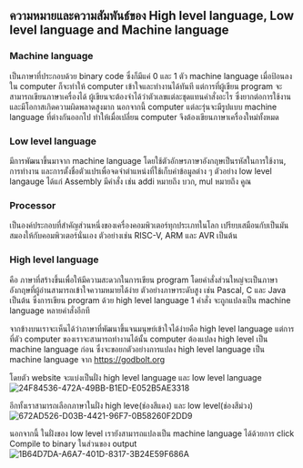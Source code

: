 ## ความหมายและความสัมพันธ์ของ High level language, Low level language and Machine language

### Machine language
เป็นภาษาที่ประกอบด้วย binary code ซึ่งก็มีแค่ 0 และ 1 ตัว machine language เมื่อป้อนลงใน computer ก็จะทำให้ computer เข้าใจและทำงานได้ทันที แต่การที่ผู้เขียน program จะสามารถเขียนภาษาเครื่องได้ ผู้เขียนจะต้องจำได้ว่าตัวเลขแต่ละชุดแทนคำสั่งอะไร ซึ่งยากต่อการใช้งานและมีโอกาสเกิดความผิดพลาดสูงมาก นอกจากนี้ computer แต่ละรุ่นจะมีรูปแบบ machine language ที่ต่างกันออกไป ทำให้เมื่อเปลี่ยน computer จึงต้องเขียนภาษาเครื่องใหม่ทั้งหมด

### Low level language
มีการพัฒนาขึ้นมาจาก machine language โดยใช้ตัวอักษรภาษาอังกฤษเป็นรหัสในการใช้งาน, การทำงาน และการตั้งชื่อตัวแปรเพื่อจดจำตำแหน่งที่ใช้เก็บค่าข้อมูลต่าง ๆ ตัวอย่าง low level langauge ได้แก่ Assembly มีคำสั่ง เช่น addi หมายถึง บวก, mul หมายถึง คูณ

### Processor
เป็นองค์ประกอบที่สำคัญส่วนหนึ่งของเครื่องคอมพิวเตอร์ทุกประเภทในโลก เปรียบเสมือนกับเป็นมันสมองให้กับคอมพิวเตอร์นั่นเอง ตัวอย่างเช่น RISC-V, ARM และ AVR เป็นต้น

### High level language 
คือ ภาษาที่สร้างขึ้นเพื่อให้มีความสะดวกในการเขียน program โดยคำสั่งส่วนใหญ่จะเป็นภาษาอังกฤษที่ผู้อ่านสามารถเข้าใจความหมายได้ง่าย ตัวอย่างภาษาระดับสูง เช่น Pascal, C และ Java เป็นต้น ซึ่งการเขียน program ด้วย high level language 1 คำสั่ง จะถูกแปลงเป็น machine language หลายคำสั่งอีกที

จากข้างบนเราจะเห็นได้ว่าภาษาที่พัฒนาขึ้นจนมนุษย์เข้าใจได้ง่ายคือ high level language แต่การที่ตัว computer ของเราจะสามารถทำงานได้นั้น computer ต้องแปลง high level เป็น machine language ก่อน ซึ่งจะขอยกตัวอย่างการแปลง high level language เป็น machine language จาก https://godbolt.org


โดยตัว website จะแบ่งเป็นฝั่ง high level language และ low level language
![24F84536-472A-49BB-B1ED-E052B5AE3318](https://user-images.githubusercontent.com/98944255/161790786-8984b090-f41d-4747-a01c-8201d2aa23c9.jpeg)


อีกทั้งเราสามารถเลือกภาษาในฝั่ง high leve(ช่องสีแดง) และ low level(ช่องสีม่วง)
![672AD526-D03B-4421-96F7-0B58260F2DD9](https://user-images.githubusercontent.com/98944255/161793142-f4f4daeb-177c-470b-abc6-ccd37ee7031c.jpeg)


นอกจากนี้ ในฝั่งของ low level เรายังสามารถแปลงเป็น machine language ได้ด้วยการ click Compile to binary ในส่วนของ output 
![1B64D7DA-A6A7-401D-8317-3B24E59F686A](https://user-images.githubusercontent.com/98944255/161794807-603f6051-32c4-4fbd-9c63-5c936f0a5459.jpeg)

